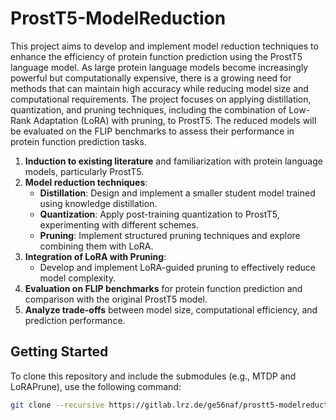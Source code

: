 # ProstT5-ModelReduction

This project aims to develop and implement model reduction techniques to enhance the efficiency of protein function prediction using the ProstT5 language model. 
As large protein language models become increasingly powerful but computationally expensive, there is a growing need for methods that can maintain high accuracy while reducing model size and computational requirements. The project focuses on applying distillation, quantization, and pruning techniques, including the combination of Low-Rank Adaptation (LoRA) with pruning, to ProstT5. The reduced models will be evaluated on the FLIP benchmarks to assess their performance in protein function prediction tasks.

1. **Induction to existing literature** and familiarization with protein language models, particularly ProstT5.
2. **Model reduction techniques**:
   - **Distillation**: Design and implement a smaller student model trained using knowledge distillation.
   - **Quantization**: Apply post-training quantization to ProstT5, experimenting with different schemes.
   - **Pruning**: Implement structured pruning techniques and explore combining them with LoRA.
3. **Integration of LoRA with Pruning**:
   - Develop and implement LoRA-guided pruning to effectively reduce model complexity.
4. **Evaluation on FLIP benchmarks** for protein function prediction and comparison with the original ProstT5 model.
5. **Analyze trade-offs** between model size, computational efficiency, and prediction performance.

## Getting Started

To clone this repository and include the submodules (e.g., MTDP and LoRAPrune), use the following command:

```bash
git clone --recursive https://gitlab.lrz.de/ge56naf/prostt5-modelreduction.git
````
